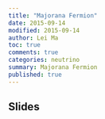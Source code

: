 ```yaml
---
title: "Majorana Fermion"
date: 2015-09-14
modified: 2015-09-14
author: Lei Ma
toc: true
comments: true
categories: neutrino
summary: Majorana Fermion
published: true
---
```



## Slides

<script async class="speakerdeck-embed" data-id="80ad4f8f87a54c748d7084c43ef56840" data-ratio="1.33333333333333" src="//speakerdeck.com/assets/embed.js"></script>
